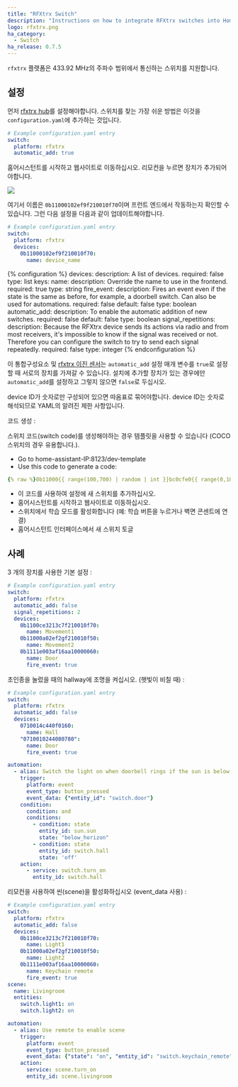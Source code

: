 ```yaml
---
title: "RFXtrx Switch"
description: "Instructions on how to integrate RFXtrx switches into Home Assistant."
logo: rfxtrx.png
ha_category:
  - Switch
ha_release: 0.7.5
---
```


`rfxtrx` 플랫폼은 433.92 MHz의 주파수 범위에서 통신하는 스위치를 지원합니다.

## 설정

먼저 [rfxtrx hub](/integrations/rfxtrx/)를 설정해야합니다.
스위치를 찾는 가장 쉬운 방법은 이것을 `configuration.yaml`에 추가하는 것입니다.

```yaml
# Example configuration.yaml entry
switch:
  platform: rfxtrx
  automatic_add: true
```

홈어시스턴트를 시작하고 웹사이트로 이동하십시오.
리모컨을 누르면 장치가 추가되어야합니다.

<p class='img'>
<img src='/images/integrations/rfxtrx/switch.png' />
</p>

여기서 이름은 `0b11000102ef9f210010f70`이며 프런트 엔드에서 작동하는지 확인할 수 있습니다.
그런 다음 설정을 다음과 같이 업데이트해야합니다.

```yaml
# Example configuration.yaml entry
switch:
  platform: rfxtrx
  devices:
    0b11000102ef9f210010f70:
      name: device_name
```

{% configuration %}
devices:
  description: A list of devices.
  required: false
  type: list
  keys:
    name:
      description: Override the name to use in the frontend.
      required: true
      type: string
    fire_event:
      description: Fires an event even if the state is the same as before, for example, a doorbell switch. Can also be used for automations.
      required: false
      default: false
      type: boolean
automatic_add:
  description: To enable the automatic addition of new switches.
  required: false
  default: false
  type: boolean
signal_repetitions:
  description: Because the RFXtrx device sends its actions via radio and from most receivers, it's impossible to know if the signal was received or not. Therefore you can configure the switch to try to send each signal repeatedly.
  required: false
  type: integer
{% endconfiguration %}

<div class='note warning'>

이 통합구성요소 및 [rfxtrx 이진 센서](/integrations/binary_sensor.rfxtrx/)는 `automatic_add` 설정 매개 변수를 `true`로 설정할 때 서로의 장치를 가져갈 수 있습니다. 설치에 추가할 장치가 있는 경우에만 `automatic_add`를 설정하고 그렇지 않으면 `false`로 두십시오.

</div>

<div class='note warning'>
device ID가 숫자로만 구성되어 있으면 따옴표로 묶어야합니다.
device ID는 숫자로 해석되므로 YAML의 알려진 제한 사항입니다.
</div>

코드 생성 :

스위치 코드(switch code)를 생성해야하는 경우 템플릿을 사용할 수 있습니다 (COCO 스위치의 경우 유용합니다.).

- Go to home-assistant-IP:8123/dev-template
- Use this code to generate a code:

```yaml
{% raw %}0b11000{{ range(100,700) | random | int }}bc0cfe0{{ range(0,10) | random | int }}010f70{% endraw %}
```

- 이 코드를 사용하여 설정에 새 스위치를 추가하십시오.
- 홈어시스턴트를 시작하고 웹사이트로 이동하십시오.
- 스위치에서 학습 모드를 활성화합니다 (예: 학습 버튼을 누르거나 벽면 콘센트에 연결)
- 홈어시스턴트 인터페이스에서 새 스위치 토글

## 사례

3 개의 장치를 사용한 기본 설정 :

```yaml
# Example configuration.yaml entry
switch:
  platform: rfxtrx
  automatic_add: false
  signal_repetitions: 2
  devices:
    0b1100ce3213c7f210010f70:
      name: Movement1
    0b11000a02ef2gf210010f50:
      name: Movement2
    0b1111e003af16aa10000060:
      name: Door
      fire_event: true
```

초인종을 눌렀을 때의 hallway에 조명을 켜십시오. (햇빛이 비칠 때) :

```yaml
# Example configuration.yaml entry
switch:
  platform: rfxtrx
  automatic_add: false
  devices:
    0710014c440f0160:
      name: Hall
    "0710010244080780":
      name: Door
      fire_event: true

automation:
  - alias: Switch the light on when doorbell rings if the sun is below the horizon and the light was off
    trigger:
      platform: event
      event_type: button_pressed
      event_data: {"entity_id": "switch.door"}
    condition:
      condition: and
      conditions:
        - condition: state
          entity_id: sun.sun
          state: "below_horizon"
        - condition: state
          entity_id: switch.hall
          state: 'off'
    action:
      - service: switch.turn_on
        entity_id: switch.hall
```

리모컨을 사용하여 씬(scene)을 활성화하십시오 (event_data 사용) : 

```yaml
# Example configuration.yaml entry
switch:
  platform: rfxtrx
  automatic_add: false
  devices:
    0b1100ce3213c7f210010f70:
      name: Light1
    0b11000a02ef2gf210010f50:
      name: Light2
    0b1111e003af16aa10000060:
      name: Keychain remote
      fire_event: true
scene:
  name: Livingroom
  entities:
    switch.light1: on
    switch.light2: on

automation:
  - alias: Use remote to enable scene
    trigger:
      platform: event
      event_type: button_pressed
      event_data: {"state": "on", "entity_id": "switch.keychain_remote"}
    action:
      service: scene.turn_on
      entity_id: scene.livingroom
```
